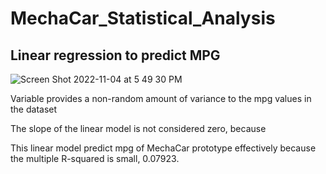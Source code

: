 # MechaCar_Statistical_Analysis

## Linear regression to predict MPG

![Screen Shot 2022-11-04 at 5 49 30 PM](https://user-images.githubusercontent.com/108419097/200080113-762b8a34-541e-4dc6-9fef-2c9973514a20.png)

Variable provides a non-random amount of variance to the mpg values in the dataset

The slope of the linear model is not considered zero, because 

This linear model predict mpg of MechaCar prototype effectively because the multiple R-squared is small, 0.07923.
